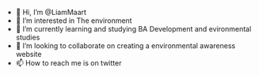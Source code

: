 - 👋 Hi, I’m @LiamMaart
- 👀 I’m interested in The environment 
- 🌱 I’m currently learning and studying BA Development and evironmental studies 
- 💞️ I’m looking to collaborate on creating a environmental awareness website 
- 📫 How to reach me is on twitter 

<!---
LiamMaart/LiamMaart is a ✨ special ✨ repository because its `README.md` (this file) appears on your GitHub profile.
You can click the Preview link to take a look at your changes.
--->
